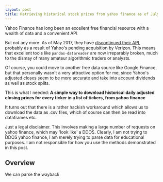 ```yaml
---
layout: post
title: Retrieving historical stock prices from yahoo finance as of July 2017 
---
```


Yahoo Finance has long been an excellent free financial resource with a wealth of data and a convenient API. 

But not any more. As of May 2017, they have [discontinued their API](https://forums.yahoo.net/t5/Yahoo-Finance-help/Is-Yahoo-Finance-API-broken/td-p/250503), probably as a result of Yahoo's pending acquisition by Verizon. This means that excellent tools like `pandas-datareader` are now irreparably broken, much to the dismay of many amateur algorithmic traders or analysts. 

Of course, you could move to another free data source like Google Finance, but that personally wasn't a very attractive option for me, since Yahoo's adjusted closes seem to be more accurate and take into account dividends as well as stock splits. 

This is what I needed:
**A simple way to download historical daily adjusted closing prices for every ticker in a list of tickers, from yahoo finance**

It turns out that there is a rather hackish workaround which allows us to download the data as .csv files, which of course can then be read into dataframes etc. 

Just a legal disclaimer. This involves making a large number of requests on yahoo finance, which may 'look like' a DDOS. Clearly, I am not trying to DDOS yahoo finance, I am merely trying to parse data for educational purposes. I am not responsible for how you use the methods demonstrated in this post. 


## Overview

We can parse the wayback


